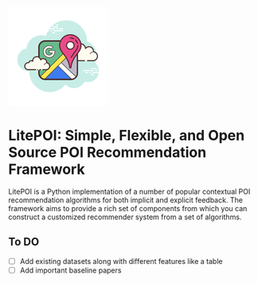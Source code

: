 ![logo](./imgs/logo-map.png)

# LitePOI: Simple, Flexible, and Open Source POI Recommendation Framework

LitePOI is a Python implementation of a number of popular contextual POI recommendation algorithms for both implicit and explicit feedback. The framework aims to provide a rich set of components from which you can construct a customized recommender system from a set of algorithms.

## To DO
- [ ] Add existing datasets along with different features like a table
- [ ] Add important baseline papers
